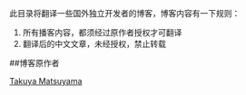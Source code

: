 
此目录将翻译一些国外独立开发者的博客，博客内容有一下规则：

1. 所有播客内容，都须经过原作者授权才可翻译
2. 翻译后的中文文章，未经授权，禁止转载


##博客原作者

[Takuya Matsuyama](https://medium.com/@inkdrop)

